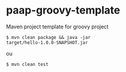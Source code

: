 # paap-groovy-template
Maven project template for groovy project

<code>$ mvn clean package && java -jar target/hello-1.0.0-SNAPSHOT.jar</code>

ou

<code>$ mvn clean test</code>
